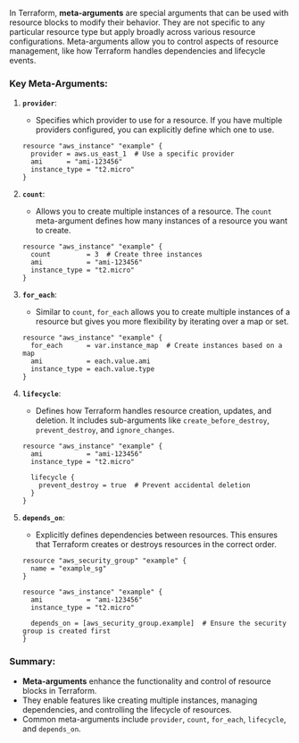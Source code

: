 In Terraform, **meta-arguments** are special arguments that can be used with resource blocks to modify their behavior. They are not specific to any particular resource type but apply broadly across various resource configurations. Meta-arguments allow you to control aspects of resource management, like how Terraform handles dependencies and lifecycle events.

### Key Meta-Arguments:

1. **`provider`**:
   - Specifies which provider to use for a resource. If you have multiple providers configured, you can explicitly define which one to use.

   ```hcl
   resource "aws_instance" "example" {
     provider = aws.us_east_1  # Use a specific provider
     ami      = "ami-123456"
     instance_type = "t2.micro"
   }
   ```

2. **`count`**:
   - Allows you to create multiple instances of a resource. The `count` meta-argument defines how many instances of a resource you want to create.

   ```hcl
   resource "aws_instance" "example" {
     count         = 3  # Create three instances
     ami           = "ami-123456"
     instance_type = "t2.micro"
   }
   ```

3. **`for_each`**:
   - Similar to `count`, `for_each` allows you to create multiple instances of a resource but gives you more flexibility by iterating over a map or set.

   ```hcl
   resource "aws_instance" "example" {
     for_each      = var.instance_map  # Create instances based on a map
     ami           = each.value.ami
     instance_type = each.value.type
   }
   ```

4. **`lifecycle`**:
   - Defines how Terraform handles resource creation, updates, and deletion. It includes sub-arguments like `create_before_destroy`, `prevent_destroy`, and `ignore_changes`.

   ```hcl
   resource "aws_instance" "example" {
     ami           = "ami-123456"
     instance_type = "t2.micro"

     lifecycle {
       prevent_destroy = true  # Prevent accidental deletion
     }
   }
   ```

5. **`depends_on`**:
   - Explicitly defines dependencies between resources. This ensures that Terraform creates or destroys resources in the correct order.

   ```hcl
   resource "aws_security_group" "example" {
     name = "example_sg"
   }

   resource "aws_instance" "example" {
     ami           = "ami-123456"
     instance_type = "t2.micro"

     depends_on = [aws_security_group.example]  # Ensure the security group is created first
   }
   ```

### Summary:
- **Meta-arguments** enhance the functionality and control of resource blocks in Terraform.
- They enable features like creating multiple instances, managing dependencies, and controlling the lifecycle of resources.
- Common meta-arguments include `provider`, `count`, `for_each`, `lifecycle`, and `depends_on`.
